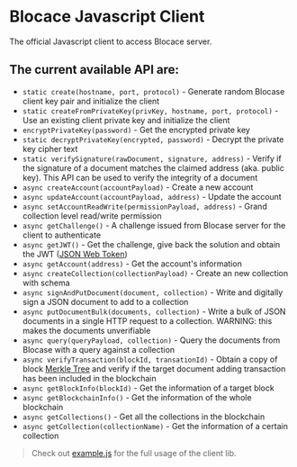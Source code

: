 # Blocace Javascript Client
The official Javascript client to access Blocace server.

## The current available API are:
* `static create(hostname, port, protocol)` - Generate random Blocase client key pair and initialize the client
* `static createFromPrivateKey(privKey, hostname, port, protocol)` - Use an existing client private key and initialize the client
* `encryptPrivateKey(password)` - Get the encrypted private key
* `static decryptPrivateKey(encrypted, password)` - Decrypt the private key cipher text
* `static verifySignature(rawDocument, signature, address)` - Verify if the signature of a document matches the claimed address (aka. public key). This API can be used to verify the integrity of a document
* `async createAccount(accountPayload)` - Create a new account
* `async updateAccount(accountPayload, address)` - Update the account
* `async setAccountReadWrite(permissionPayload, address)` - Grand collection level read/write permission
* `async getChallenge()` - A challenge issued from Blocase server for the client to authenticate
* `async getJWT()` - Get the challenge, give back the solution and obtain the JWT ([JSON Web Token](https://jwt.io/))
* `async getAccount(address)` - Get the account's information
* `async createCollection(collectionPayload)` - Create an new collection with schema
* `async signAndPutDocument(document, collection)` - Write and digitally sign a JSON document to add to a collection
* `async putDocumentBulk(documents, collection)` - Write a bulk of JSON documents in a single HTTP request to a collection. WARNING: this makes the documents unverifiable
* `async query(queryPayload, collection)` - Query the documents from Blocase with a query against a collection
* `async verifyTransaction(blockId, transationId)` - Obtain a copy of block [Merkle Tree](https://en.wikipedia.org/wiki/Merkle_tree) and verify if the target document adding transaction has been included in the blockchain
* `async getBlockInfo(blockId)` - Get the information of a target block
* `async getBlockchainInfo()` - Get the information of the whole blockchain
* `async getCollections()` - Get all the collections in the blockchain
* `async getCollection(collectionName)` - Get the information of a certain collection

> Check out [example.js](https://github.com/codingpeasant/blocace-js/blob/master/example.js) for the full usage of the client lib.